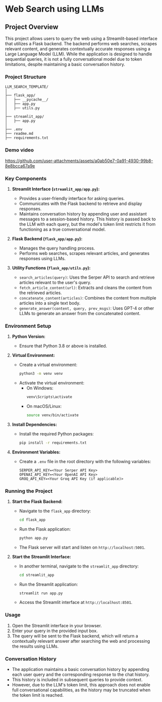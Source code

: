 # Web Search using LLMs

## Project Overview

This project allows users to query the web using a Streamlit-based interface that utilizes a Flask backend. The backend performs web searches, scrapes relevant content, and generates contextually accurate responses using a Large Language Model (LLM). While the application is designed to handle sequential queries, it is not a fully conversational model due to token limitations, despite maintaining a basic conversation history.

### Project Structure

```
LLM_SEARCH_TEMPLATE/
│
├── flask_app/
│   ├── __pycache__/
│   ├── app.py
│   ├── utils.py
│
├── streamlit_app/
│   ├── app.py
│
├── .env
├── readme.md
├── requirements.txt
```
### Demo video 

https://github.com/user-attachments/assets/a0ab50e7-0a91-4930-99b8-8e8bcca67a9e

### Key Components

1. **Streamlit Interface (`streamlit_app/app.py`):**
   - Provides a user-friendly interface for asking queries.
   - Communicates with the Flask backend to retrieve and display responses.
   - Maintains conversation history by appending user and assistant messages to a session-based history. This history is passed back to the LLM with each query, but the model's token limit restricts it from functioning as a true conversational model.

2. **Flask Backend (`flask_app/app.py`):**
   - Manages the query handling process.
   - Performs web searches, scrapes relevant articles, and generates responses using LLMs.

3. **Utility Functions (`flask_app/utils.py`):**
   - `search_articles(query)`: Uses the Serper API to search and retrieve articles relevant to the user's query.
   - `fetch_article_content(url)`: Extracts and cleans the content from the retrieved articles.
   - `concatenate_content(articles)`: Combines the content from multiple articles into a single text body.
   - `generate_answer(content, query, prev_msgs)`: Uses GPT-4 or other LLMs to generate an answer from the concatenated content.

### Environment Setup

1. **Python Version:**
   - Ensure that Python 3.8 or above is installed.

2. **Virtual Environment:**
   - Create a virtual environment:
     ```bash
     python3 -m venv venv
     ```
   - Activate the virtual environment:
     - On Windows:
       ```bash
       venv\Scripts\activate
       ```
     - On macOS/Linux:
       ```bash
       source venv/bin/activate
       ```

3. **Install Dependencies:**
   - Install the required Python packages:
     ```bash
     pip install -r requirements.txt
     ```

4. **Environment Variables:**
   - Create a `.env` file in the root directory with the following variables:
     ```
     SERPER_API_KEY=<Your Serper API Key>
     OPENAI_API_KEY=<Your OpenAI API Key>
     GROQ_API_KEY=<Your Groq API Key (if applicable)>
     ```

### Running the Project

1. **Start the Flask Backend:**
   - Navigate to the `flask_app` directory:
     ```bash
     cd flask_app
     ```
   - Run the Flask application:
     ```bash
     python app.py
     ```
   - The Flask server will start and listen on `http://localhost:5001`.

2. **Start the Streamlit Interface:**
   - In another terminal, navigate to the `streamlit_app` directory:
     ```bash
     cd streamlit_app
     ```
   - Run the Streamlit application:
     ```bash
     streamlit run app.py
     ```
   - Access the Streamlit interface at `http://localhost:8501`.

### Usage

1. Open the Streamlit interface in your browser.
2. Enter your query in the provided input box.
3. The query will be sent to the Flask backend, which will return a contextually relevant answer after searching the web and processing the results using LLMs.

### Conversation History

- The application maintains a basic conversation history by appending each user query and the corresponding response to the chat history. 
- This history is included in subsequent queries to provide context.
- However, due to the LLM's token limit, this approach does not enable full conversational capabilities, as the history may be truncated when the token limit is reached.

